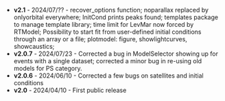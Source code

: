 - **v2.1** - 2024/07/?? - recover_options function; noparallax replaced by onlyorbital everywhere; InitCond prints peaks found; templates package to manage template library; time limit for LevMar now forced by RTModel; Possibility to start fit from user-defined initial conditions through an array or a file; plotmodel: figure, showlightcurves, showcaustics;
- **v2.0.7** - 2024/07/23 - Corrected a bug in ModelSelector showing up for events with a single dataset; corrected a minor bug in re-using old models for PS category.
- **v2.0.6** - 2024/06/10 - Corrected a few bugs on satellites and initial conditions
- **v2.0** - 2024/04/10 - First public release
